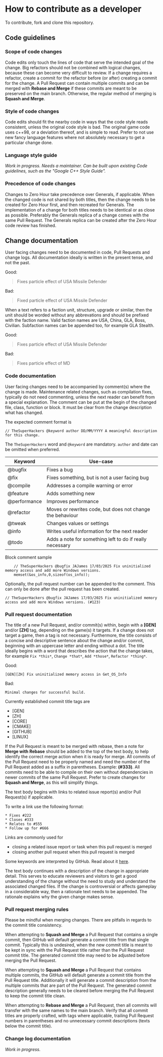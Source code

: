 # How to contribute as a developer

To contribute, fork and clone this repository.

## Code guidelines

### Scope of code changes

Code edits only touch the lines of code that serve the intended goal of the change. Big refactors should not be combined with logical changes, because these can become very difficult to review. If a change requires a refactor, create a commit for the refactor before (or after) creating a commit for the change. A Pull Request can contain multiple commits and can be merged with **Rebase and Merge** if these commits are meant to be preserved on the main branch. Otherwise, the regular method of merging is **Squash and Merge**.

### Style of code changes

Code edits should fit the nearby code in ways that the code style reads consistent, unless the original code style is bad. The original game code uses c++98, or a deviation thereof, and is simple to read. Prefer to not use new fancy language features where not absolutely necessary to get a particular change done.

### Language style guide

*Work in progress. Needs a maintainer. Can be built upon existing Code guidelines, such as the "Google C++ Style Guide".*

### Precedence of code changes

Changes to Zero Hour take precedence over Generals, if applicable. When the changed code is not shared by both titles, then the change needs to be created for Zero Hour first, and then recreated for Generals. The implementation of a change for both titles needs to be identical or as close as possible. Preferably the Generals replica of a change comes with the same Pull Request. The Generals replica can be created after the Zero Hour code review has finished.


## Change documentation

User facing changes need to be documented in code, Pull Requests and change logs. All documentation ideally is written in the present tense, and not the past.

Good:

> Fixes particle effect of USA Missile Defender

Bad:

> Fixed particle effect of USA Missile Defender

When a text refers to a faction unit, structure, upgrade or similar, then the unit should be worded without any abbrevations and should be prefixed with the faction name. Valid faction names are USA, China, GLA, Boss, Civilian. Subfaction names can be appended too, for example GLA Stealth.

Good:

> Fixes particle effect of USA Missile Defender

Bad:

> Fixes particle effect of MD


### Code documentation

User facing changes need to be accompanied by comment(s) where the change is made. Maintenance related changes, such as compilation fixes, typically do not need commenting, unless the next reader can benefit from a special explanation. The comment can be put at the begin of the changed file, class, function or block. It must be clear from the change description what has changed.

The expected comment format is

```
// TheSuperHackers @keyword author DD/MM/YYYY A meaningful description for this change.
```

The `TheSuperHackers` word and `@keyword` are mandatory. `author` and date can be omitted when preferred.

| Keyword          | Use-case                                                    |
|------------------|-------------------------------------------------------------|
| @bugfix          | Fixes a bug                                                 |
| @fix             | Fixes something, but is not a user facing bug               |
| @compile         | Addresses a compile warning or error                        |
| @feature         | Adds something new                                          |
| @performance     | Improves performance                                        |
| @refactor        | Moves or rewrites code, but does not change the behaviour   |
| @tweak           | Changes values or settings                                  |
| @info            | Writes useful information for the next reader               |
| @todo            | Adds a note for something left to do if really necessary    |

Block comment sample

```
    // TheSuperHackers @bugfix JAJames 17/03/2025 Fix uninitialized memory access and add more Windows versions.
    memset(&os_info,0,sizeof(os_info));
```

Optionally, the pull request number can be appended to the comment. This can only be done after the pull request has been created.

```
// TheSuperHackers @bugfix JAJames 17/03/2025 Fix uninitialized memory access and add more Windows versions. (#123)
```

### Pull request documentation

The title of a new Pull Request, and/or commit(s) within, begin with a **[GEN]** and/or **[ZH]** tag, depending on the game(s) it targets. If a change does not target a game, then a tag is not necessary. Furthermore, the title consists of a concise and descriptive sentence about the change and/or commit, beginning with an uppercase letter and ending without a dot. The title ideally begins with a word that describes the action that the change takes, for example `Fix *this*`, `Change *that*`, `Add *those*`, `Refactor *thing*`.

Good:
```
[GEN][ZH] Fix uninitialized memory access in Get_OS_Info
```

Bad:
```
Minimal changes for successful build.
```

Currently established commit title tags are

* [GEN]
* [ZH]
* [CORE]
* [CMAKE]
* [GITHUB]
* [LINUX]

If the Pull Request is meant to be merged with rebase, then a note for **Merge with Rebase** should be added to the top of the text body, to help identify the correct merge action when it is ready for merge. All commits of the Pull Request need to be properly named and need the number of the Pull Request added as a suffix in parentheses. Example: **(#333)**. All commits need to be able to compile on their own without dependencies in newer commits of the same Pull Request. Prefer to create changes for **Squash and Merge**, as this will simplify things.

The text body begins with links to related issue report(s) and/or Pull Request(s) if applicable.

To write a link use the following format:

```
* Fixes #222
* Closes #333
* Relates to #555
* Follow up for #666
```

Links are commonly used for

* closing a related issue report or task when this pull request is merged
* closing another pull request when this pull request is merged

Some keywords are interpreted by GitHub. Read about it [here](https://docs.github.com/en/issues/tracking-your-work-with-issues/linking-a-pull-request-to-an-issue).

The text body continues with a description of the change in appropriate detail. This serves to educate reviewers and visitors to get a good understanding of the change without the need to study and understand the associated changed files. If the change is controversial or affects gameplay in a considerable way, then a rationale text needs to be appended. The rationale explains why the given change makes sense.


### Pull request merging rules

Please be mindful when merging changes. There are pitfalls in regards to the commit title consistency.

When attempting to **Squash and Merge** a Pull Request that contains a single commit, then GitHub will default generate a commit title from that single commit. Typically this is undesired, when the new commit title is meant to be kept in sync with the Pull Request title rather than the Pull Request commit title. The generated commit title may need to be adjusted before merging the Pull Request.

When attempting to **Squash and Merge** a Pull Request that contains multiple commits, the GitHub will default generate a commit title from the Pull Request title. Additionally it will generate a commit description from the multiple commits that are part of the Pull Request. The generated commit description generally needs to be cleared before merging the Pull Request to keep the commit title clean.

When attempting to **Rebase and Merge** a Pull Request, then all commits will transfer with the same names to the main branch. Verify that all commit titles are properly crafted, with tags where applicable, trailing Pull Request numbers in parentheses and no unnecessary commit descriptions (texts below the commit title).


### Change log documentation

*Work in progress.*
